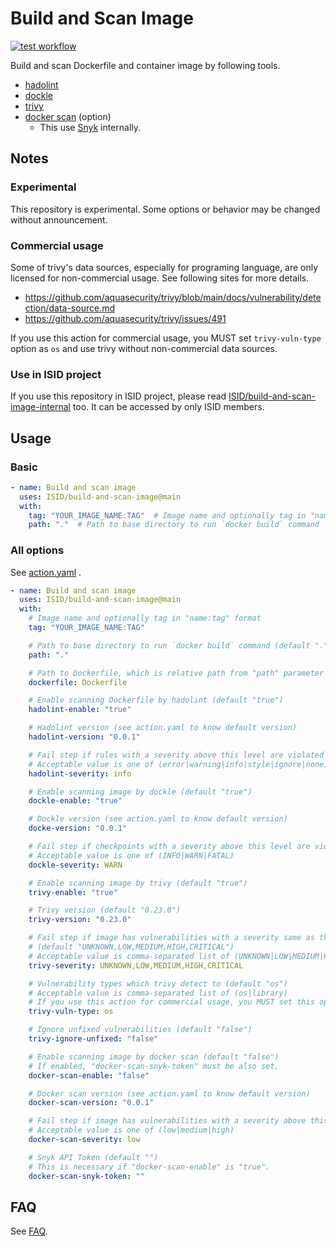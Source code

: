 # Build and Scan Image

[![test workflow](https://github.com/ISID/build-and-scan-image/actions/workflows/test.yaml/badge.svg)](https://github.com/ISID/build-and-scan-image/actions/workflows/test.yaml)

Build and scan Dockerfile and container image by following tools.

- [hadolint](https://github.com/hadolint/hadolint)
- [dockle](https://github.com/goodwithtech/dockle)
- [trivy](https://github.com/aquasecurity/trivy)
- [docker scan](https://github.com/docker/scan-cli-plugin) (option)
    - This use [Snyk](https://snyk.io/) internally.

## Notes

### Experimental
This repository is experimental. Some options or behavior may be changed without announcement.

### Commercial usage
Some of trivy's data sources, especially for programing language, are only licensed for non-commercial usage. See following sites for more details.

- https://github.com/aquasecurity/trivy/blob/main/docs/vulnerability/detection/data-source.md
- https://github.com/aquasecurity/trivy/issues/491

If you use this action for commercial usage, you MUST set `trivy-vuln-type` option as `os` and use trivy without non-commercial data sources.

### Use in ISID project
If you use this repository in ISID project, please read [ISID/build-and-scan-image-internal](https://github.com/ISID/build-and-scan-image-internal) too. It can be accessed by only ISID members.

## Usage

### Basic

```yaml
- name: Build and scan image
  uses: ISID/build-and-scan-image@main
  with:
    tag: "YOUR_IMAGE_NAME:TAG"  # Image name and optionally tag in "name:tag" format
    path: "."  # Path to base directory to run `docker build` command
```

### All options

See [action.yaml](./action.yaml) .

```yaml
- name: Build and scan image
  uses: ISID/build-and-scan-image@main
  with:
    # Image name and optionally tag in "name:tag" format
    tag: "YOUR_IMAGE_NAME:TAG"

    # Path to base directory to run `docker build` command (default ".")
    path: "."

    # Path to Dockerfile, which is relative path from "path" parameter (default "Dockerfile")
    dockerfile: Dockerfile

    # Enable scanning Dockerfile by hadolint (default "true")
    hadolint-enable: "true"

    # Hadolint version (see action.yaml to know default version)
    hadolint-version: "0.0.1"

    # Fail step if rules with a severity above this level are violated (default "info")
    # Acceptable value is one of (error|warning|info|style|ignore|none)
    hadolint-severity: info

    # Enable scanning image by dockle (default "true")
    dockle-enable: "true"

    # Dockle version (see action.yaml to know default version)
    docke-version: "0.0.1"

    # Fail step if checkpoints with a severity above this level are violated (default "WARN")
    # Acceptable value is one of (INFO|WARN|FATAL)
    dockle-severity: WARN

    # Enable scanning image by trivy (default "true")
    trivy-enable: "true"

    # Trivy version (default "0.23.0")
    trivy-version: "0.23.0"

    # Fail step if image has vulnerabilities with a severity same as this level
    # (default "UNKNOWN,LOW,MEDIUM,HIGH,CRITICAL")
    # Acceptable value is comma-separated list of (UNKNOWN|LOW|MEDIUM|HIGH|CRITICAL)
    trivy-severity: UNKNOWN,LOW,MEDIUM,HIGH,CRITICAL

    # Vulnerability types which trivy detect to (default "os")
    # Acceptable value is comma-separated list of (os|library)
    # If you use this action for commercial usage, you MUST set this option as "os" and use trivy without non-commercial data sources.
    trivy-vuln-type: os

    # Ignore unfixed vulnerabilities (default "false")
    trivy-ignore-unfixed: "false"

    # Enable scanning image by docker scan (default "false")
    # If enabled, "docker-scan-snyk-token" must be also set. 
    docker-scan-enable: "false"

    # Docker scan version (see action.yaml to know default version)
    docker-scan-version: "0.0.1"

    # Fail step if image has vulnerabilities with a severity above this level (default "low")
    # Acceptable value is one of (low|medium|high)
    docker-scan-severity: low

    # Snyk API Token (default "")
    # This is necessary if "docker-scan-enable" is "true".
    docker-scan-snyk-token: ""
```

## FAQ
See [FAQ](./docs/faq.md).
